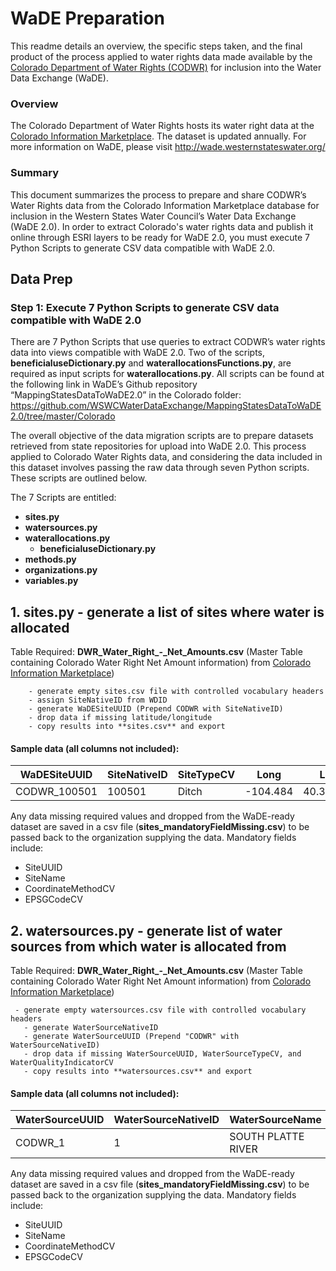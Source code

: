 # WaDE Preparation

This readme details an overview, the specific steps taken, and the final product of the process applied to water rights data made available by the [Colorado Department of Water Rights (CODWR)](https://cdnr.us/#/division/DWR) for inclusion into the Water Data Exchange (WaDE). 

### Overview 
The Colorado Department of Water Rights hosts its water right data at the [Colorado Information Marketplace](https://data.colorado.gov/Water/DWR-Water-Right-Net-Amounts/acsg-f33s).
The dataset is updated annually. For more information on WaDE, please visit http://wade.westernstateswater.org/


### Summary
This document summarizes the process to prepare and share CODWR’s Water Rights data from the Colorado Information Marketplace database for inclusion in the Western States Water Council’s Water Data Exchange (WaDE 2.0). In order to extract Colorado's water rights data and publish it online through ESRI layers to be ready for WaDE 2.0, you must execute 7 Python Scripts to generate CSV data compatible with WaDE 2.0.

 ## Data Prep
 ### Step 1: Execute 7 Python Scripts to generate CSV data compatible with WaDE 2.0

There are 7 Python Scripts that use queries to extract CODWR’s water rights data into views compatible with WaDE 2.0. Two of the scripts, **beneficialuseDictionary.py** and **waterallocationsFunctions.py**, are required as input scripts for **waterallocations.py**.  All scripts can be found at the following link in WaDE’s Github repository “MappingStatesDataToWaDE2.0” in the Colorado folder:
https://github.com/WSWCWaterDataExchange/MappingStatesDataToWaDE2.0/tree/master/Colorado


The overall objective of the data migration scripts are to prepare datasets retrieved from state repositories for upload into WaDE 2.0.  This process applied to Colorado Water Rights data, and considering the data included in this dataset involves passing the raw data through seven Python scripts. These scripts are outlined below.

The 7 Scripts are entitled:
- **sites.py**
- **watersources.py**
- **waterallocations.py**
    - **beneficialuseDictionary.py**   
-  **methods.py**
-  **organizations.py**
-  **variables.py**

##  1.  sites.py - generate a list of sites where water is allocated
 Table Required: **DWR_Water_Right_-_Net_Amounts.csv** (Master Table containing Colorado Water Right Net Amount information) from [Colorado Information Marketplace](https://data.colorado.gov/Water/DWR-Water-Right-Net-Amounts/acsg-f33s))

        - generate empty sites.csv file with controlled vocabulary headers
        - assign SiteNativeID from WDID
        - generate WaDESiteUUID (Prepend CODWR with SiteNativeID)
        - drop data if missing latitude/longitude
        - copy results into **sites.csv** and export
        
        




#### Sample data (all columns not included):

   WaDESiteUUID | SiteNativeID | SiteTypeCV | Long | Lat
   ------------ | ------------ | ---------- | ---- | ----
   CODWR_100501 | 100501 |Ditch | -104.484 |40.37853

Any data missing required values and dropped from the WaDE-ready dataset are saved in a csv file (**sites_mandatoryFieldMissing.csv**) to be passed back to the organization supplying the data.
  Mandatory fields include: 
 - SiteUUID 
 - SiteName
 - CoordinateMethodCV 
 - EPSGCodeCV



##  2. watersources.py - generate list of water sources from which water is allocated from
 Table Required: **DWR_Water_Right_-_Net_Amounts.csv** (Master Table containing Colorado Water Right Net Amount information) from [Colorado Information Marketplace](https://data.colorado.gov/Water/DWR-Water-Right-Net-Amounts/acsg-f33s))

     - generate empty watersources.csv file with controlled vocabulary headers  
       - generate WaterSourceNativeID 
       - generate WaterSourceUUID (Prepend "CODWR" with WaterSourceNativeID)
       - drop data if missing WaterSourceUUID, WaterSourceTypeCV, and WaterQualityIndicatorCV
       - copy results into **watersources.csv** and export 
 
 
   #### Sample data (all columns not included):
   
   WaterSourceUUID | WaterSourceNativeID | WaterSourceName | WaterSourceTypeCV | WaterQualityIndicatorCV
   ------------ | ------------ | -------- | ---------- | ---- 
   CODWR_1| 1 | SOUTH PLATTE RIVER | Unknown| Unspecified

Any data missing required values and dropped from the WaDE-ready dataset are saved in a csv file (**sites_mandatoryFieldMissing.csv**) to be passed back to the organization supplying the data. 
  Mandatory fields include: 
 - SiteUUID 
 - SiteName 
 - CoordinateMethodCV 
 - EPSGCodeCV
